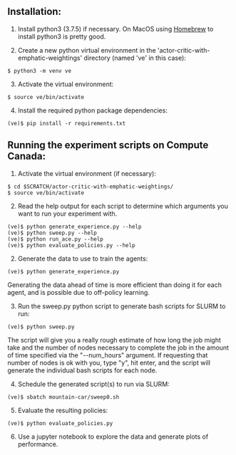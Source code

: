 ## Installation:

1. Install python3 (3.7.5) if necessary.
On MacOS using [Homebrew](https://brew.sh) to install python3 is pretty good.

2. Create a new python virtual environment in the 'actor-critic-with-emphatic-weightings' directory (named 've' in this case):
```
$ python3 -m venv ve
```

3. Activate the virtual environment:
```
$ source ve/bin/activate
```

4. Install the required python package dependencies:
```
(ve)$ pip install -r requirements.txt
```

## Running the experiment scripts on Compute Canada:
1. Activate the virtual environment (if necessary):
```
$ cd $SCRATCH/actor-critic-with-emphatic-weightings/
$ source ve/bin/activate
```

2. Read the help output for each script to determine which arguments you want to run your experiment with.
```
(ve)$ python generate_experience.py --help
(ve)$ python sweep.py --help
(ve)$ python run_ace.py --help
(ve)$ python evaluate_policies.py --help
```

2. Generate the data to use to train the agents:
```
(ve)$ python generate_experience.py
```
Generating the data ahead of time is more efficient than doing it for each agent, and is possible due to off-policy learning.

3. Run the sweep.py python script to generate bash scripts for SLURM to run:
```
(ve)$ python sweep.py
```
The script will give you a really rough estimate of how long the job might take and the number of nodes necessary to complete the job in the amount of time specified via the "--num_hours" argument.
If requesting that number of nodes is ok with you, type "y", hit enter, and the script will generate the individual bash scripts for each node.

4. Schedule the generated script(s) to run via SLURM:
```
(ve)$ sbatch mountain-car/sweep0.sh
```

5. Evaluate the resulting policies:
```
(ve)$ python evaluate_policies.py
```

6. Use a jupyter notebook to explore the data and generate plots of performance.